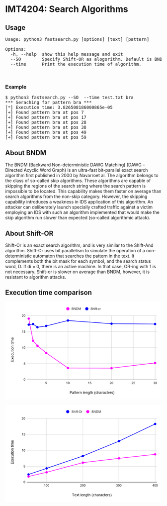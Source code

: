 # IMT4204: Search Algorithms

## Usage 

<pre>
Usage: python3 fastsearch.py [options] [text] [pattern] 

Options:
  -h, --help  show this help message and exit
  --SO        Specify Shift-OR as alogorithm. Default is BNDM.
  --time      Print the execution time of algorithm.
  
 </pre>

### Example
<pre>
$ python3 fastsearch.py --SO  --time test.txt bra
*** Seraching for pattern bra ***
[*] Execution time: 3.826508186000865e-05
[+] Found pattern bra at pos 7
[+] Found pattern bra at pos 17
[+] Found pattern bra at pos 28
[+] Found pattern bra at pos 38
[+] Found pattern bra at pos 49
[+] Found pattern bra at pos 59
</pre> 

## About BNDM
The BNDM (Backward Non-deterministic DAWG Matching) (DAWG –Directed Acyclic Word Graph) is an ultra-fast bit-parallel exact search algorithm first published in 2000 by Navarroet al. The algorithm belongs to the class of so-called skip algorithms. These algorithms are capable of skipping the regions of the search string where the search pattern is impossible to be located. This capability makes them faster on average than search algorithms from the non-skip category. However, the skipping capability introduces a weakness in IDS application of this algorithm. An attacker can deliberately launch specially crafted traffic against a victim employing an IDS with such an algorithm implemented that would make the skip algorithm run slower than expected (so-called algorithmic attack).

## About Shift-OR
Shift-Or is an exact search algorithm, and is very similar to the Shift-And algorithm. Shift-Or uses bit parallelism to simulate the operation of a non-deterministic automaton that searches the pattern in the text. It complements both the bit mask for each symbol, and the search status word, D. If di = 0, there is an active machine. In that case, OR-ing with 1 is not necessary. Shift-or is slower on average than BNDM, however, it is resistant to algorithm attacks. 

## Execution time comparison 
![Alt text](/figures/PatternLength.png?raw=true)

![Alt text](/figures/TextLength.png?raw=true)
